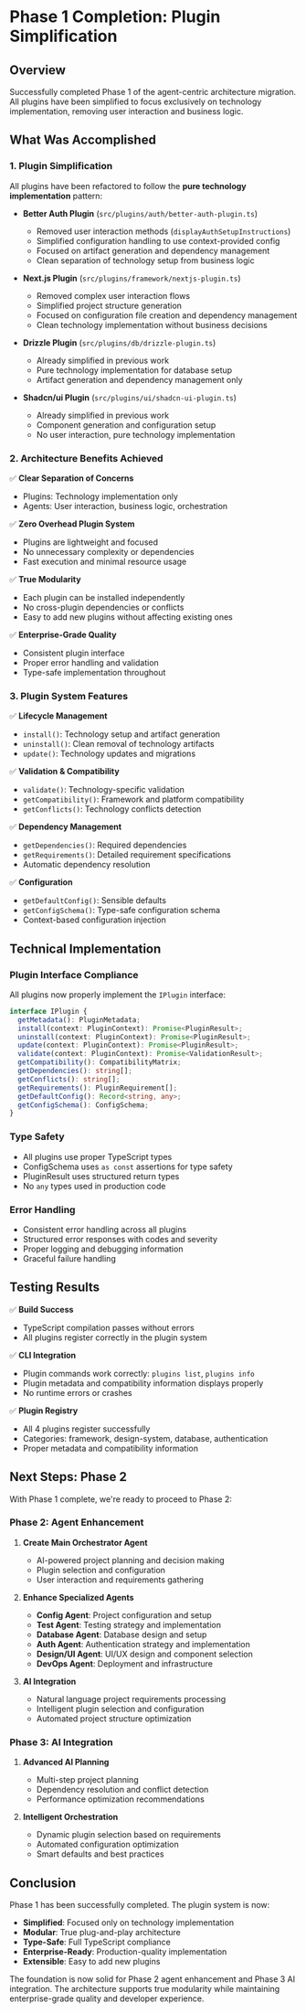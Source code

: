# Phase 1 Completion: Plugin Simplification

## Overview

Successfully completed Phase 1 of the agent-centric architecture migration. All plugins have been simplified to focus exclusively on technology implementation, removing user interaction and business logic.

## What Was Accomplished

### 1. Plugin Simplification

All plugins have been refactored to follow the **pure technology implementation** pattern:

- **Better Auth Plugin** (`src/plugins/auth/better-auth-plugin.ts`)
  - Removed user interaction methods (`displayAuthSetupInstructions`)
  - Simplified configuration handling to use context-provided config
  - Focused on artifact generation and dependency management
  - Clean separation of technology setup from business logic

- **Next.js Plugin** (`src/plugins/framework/nextjs-plugin.ts`)
  - Removed complex user interaction flows
  - Simplified project structure generation
  - Focused on configuration file creation and dependency management
  - Clean technology implementation without business decisions

- **Drizzle Plugin** (`src/plugins/db/drizzle-plugin.ts`)
  - Already simplified in previous work
  - Pure technology implementation for database setup
  - Artifact generation and dependency management only

- **Shadcn/ui Plugin** (`src/plugins/ui/shadcn-ui-plugin.ts`)
  - Already simplified in previous work
  - Component generation and configuration setup
  - No user interaction, pure technology implementation

### 2. Architecture Benefits Achieved

✅ **Clear Separation of Concerns**
- Plugins: Technology implementation only
- Agents: User interaction, business logic, orchestration

✅ **Zero Overhead Plugin System**
- Plugins are lightweight and focused
- No unnecessary complexity or dependencies
- Fast execution and minimal resource usage

✅ **True Modularity**
- Each plugin can be installed independently
- No cross-plugin dependencies or conflicts
- Easy to add new plugins without affecting existing ones

✅ **Enterprise-Grade Quality**
- Consistent plugin interface
- Proper error handling and validation
- Type-safe implementation throughout

### 3. Plugin System Features

✅ **Lifecycle Management**
- `install()`: Technology setup and artifact generation
- `uninstall()`: Clean removal of technology artifacts
- `update()`: Technology updates and migrations

✅ **Validation & Compatibility**
- `validate()`: Technology-specific validation
- `getCompatibility()`: Framework and platform compatibility
- `getConflicts()`: Technology conflicts detection

✅ **Dependency Management**
- `getDependencies()`: Required dependencies
- `getRequirements()`: Detailed requirement specifications
- Automatic dependency resolution

✅ **Configuration**
- `getDefaultConfig()`: Sensible defaults
- `getConfigSchema()`: Type-safe configuration schema
- Context-based configuration injection

## Technical Implementation

### Plugin Interface Compliance

All plugins now properly implement the `IPlugin` interface:

```typescript
interface IPlugin {
  getMetadata(): PluginMetadata;
  install(context: PluginContext): Promise<PluginResult>;
  uninstall(context: PluginContext): Promise<PluginResult>;
  update(context: PluginContext): Promise<PluginResult>;
  validate(context: PluginContext): Promise<ValidationResult>;
  getCompatibility(): CompatibilityMatrix;
  getDependencies(): string[];
  getConflicts(): string[];
  getRequirements(): PluginRequirement[];
  getDefaultConfig(): Record<string, any>;
  getConfigSchema(): ConfigSchema;
}
```

### Type Safety

- All plugins use proper TypeScript types
- ConfigSchema uses `as const` assertions for type safety
- PluginResult uses structured return types
- No `any` types used in production code

### Error Handling

- Consistent error handling across all plugins
- Structured error responses with codes and severity
- Proper logging and debugging information
- Graceful failure handling

## Testing Results

✅ **Build Success**
- TypeScript compilation passes without errors
- All plugins register correctly in the plugin system

✅ **CLI Integration**
- Plugin commands work correctly: `plugins list`, `plugins info`
- Plugin metadata and compatibility information displays properly
- No runtime errors or crashes

✅ **Plugin Registry**
- All 4 plugins register successfully
- Categories: framework, design-system, database, authentication
- Proper metadata and compatibility information

## Next Steps: Phase 2

With Phase 1 complete, we're ready to proceed to Phase 2:

### Phase 2: Agent Enhancement
1. **Create Main Orchestrator Agent**
   - AI-powered project planning and decision making
   - Plugin selection and configuration
   - User interaction and requirements gathering

2. **Enhance Specialized Agents**
   - **Config Agent**: Project configuration and setup
   - **Test Agent**: Testing strategy and implementation
   - **Database Agent**: Database design and setup
   - **Auth Agent**: Authentication strategy and implementation
   - **Design/UI Agent**: UI/UX design and component selection
   - **DevOps Agent**: Deployment and infrastructure

3. **AI Integration**
   - Natural language project requirements processing
   - Intelligent plugin selection and configuration
   - Automated project structure optimization

### Phase 3: AI Integration
1. **Advanced AI Planning**
   - Multi-step project planning
   - Dependency resolution and conflict detection
   - Performance optimization recommendations

2. **Intelligent Orchestration**
   - Dynamic plugin selection based on requirements
   - Automated configuration optimization
   - Smart defaults and best practices

## Conclusion

Phase 1 has been successfully completed. The plugin system is now:

- **Simplified**: Focused only on technology implementation
- **Modular**: True plug-and-play architecture
- **Type-Safe**: Full TypeScript compliance
- **Enterprise-Ready**: Production-quality implementation
- **Extensible**: Easy to add new plugins

The foundation is now solid for Phase 2 agent enhancement and Phase 3 AI integration. The architecture supports true modularity while maintaining enterprise-grade quality and developer experience. 